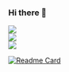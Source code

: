 ### Hi there 👋

![](https://github-readme-stats.vercel.app/api?username=elfcoda&theme=outrun&show_icons=true)  
![](https://github-readme-stats.vercel.app/api/top-langs/?username=elfcoda&hide=html,shell,roff&layout=compact&theme=outrun)  
![](https://github-profile-summary-cards.vercel.app/api/cards/profile-details?username=elfcoda&theme=monokai)

[![Readme Card](https://github-readme-stats.vercel.app/api/pin/?username=elfcoda&repo=jhin)](https://github.com/elfcoda/jhin)

<!--
**elfcoda/elfcoda** is a ✨ _special_ ✨ repository because its `README.md` (this file) appears on your GitHub profile.

Here are some ideas to get you started:

- 🔭 I’m currently working on Microsoft China
- 🌱 I’m currently learning elvish
- 👯 I’m looking to collaborate on ...
- 🤔 I’m looking for help with ...
- 💬 Ask me about ...
- 📫 How to reach me: ...
- 😄 Pronouns: ...
- ⚡ Fun fact: ...
-->
